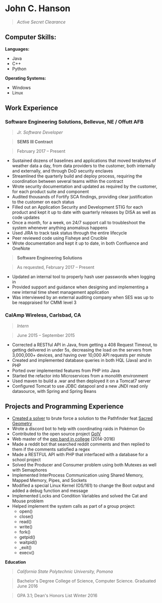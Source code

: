 # John C. Hanson

>*Active Secret Clearance*

## Computer Skills:

**Languages:**

* Java
* C++
* Python

**Operating Systems:** 

* Windows
* Linux

## Work Experience

### **Software Engineering Solutions**, Bellevue, NE / Offutt AFB

>*Jr. Software Developer*

>**SEMS III Contract**

>February 2017 – Present 

* Sustained dozens of baselines and applications that moved terabytes of weather data a day, from data providers to the customer, both internally and externally, and through DoD security enclaves
* Streamlined the quarterly build and deploy process, requiring the coordination between several teams within the contract
* Wrote security documentation and updated as required by the customer, for each product suite and component
* Audited thousands of Fortify SCA findings, providing clear justification to the customer on each status
* Filled out an Application Security and Development STIG for each product and kept it up to date with quarterly releases by DISA as well as code updates
* Once a month, for a week, on 24/7 support call to troubleshoot the system whenever anything anomalous happens
* Used JIRA to track task status through the entire lifecycle
* Peer reviewed code using Fisheye and Crucible
* Wrote documentation and kept it up to date, in both Confluence and OneNote

>**Software Engineering Solutions**

>As requested, February 2017 – Present

* Updated an internal tool to properly hash user passwords when logging in
* Provided support and guidance when designing and implementing a new internal time sheet management application
* Was interviewed by an external auditing company when SES was up to be reappraised for CMMI level 3

### **CalAmp Wireless**, Carlsbad, CA

>*Intern*

>June 2015 – September 2015

* Corrected a RESTful API in Java, from getting a 408 Request Timeout, to getting delivered in under 5s, decreasing the load on the servers from 3,000,000+ devices, and having over 10,000 API requests per minute
* Created and implemented database queries in both HQL (Java) and in PHP
* Ported over implemented features from PHP into Java
* Started the refactor into Microservices from a monolith environment
* Used maven to build a .war and then deployed it on a Tomcat7 server
* Configured Tomcat to use JDBC datapool and a new JNDI read only datasource, with Spring and Spring Beans

## Projects and Programming Experience

* [Created a solver](https://github.com/johnhanson/Sacred-Geometry) to brute force a solution to the Pathfinder feat [Sacred Geometry](https://www.d20pfsrd.com/feats/general-feats/sacred-geometry/) 
* Wrote a discord bot to help with coordinating raids in Pokémon Go 
* Contributed to the open source project [GoIV](https://github.com/farkam135/GoIV) 
* Web master of the [pep band in college](https://www.cpp.edu/~pepband/) (2014-2016) 
* Made a reddit bot that searched reddit comments and then replied to them if the comments satisfied a regex
* Made a RESTFUL API with PHP that interfaced with a database for a school project
* Solved the Producer and Consumer problem using both Mutexes as well with Semaphores
* Implemented InterProcess Communication using Shared Memory, Mapped Memory, Pipes, and Sockets
* Modified a special Linux Kernel (OS/161) to change the Boot output and added a debug function and message
* Implemented Locks and Condition Variables and solved the Cat and Mouse problem
* Helped implement the system calls as part of a group project:
  * open()
  * close()
  * read()
  * write()
  * fork()
  * getpid()
  * waitpid()
  * \_exit()
  * execv()


**Education**

>*California State Polytechnic University, Pomona* 

>Bachelor's Degree College of Science, Computer Science. Graduated June 2016

>GPA 3.1; Dean's Honors List Winter 2016


